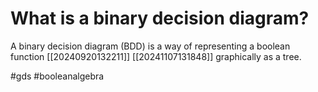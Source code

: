 # What is a binary decision diagram? 
A binary decision diagram (BDD) is a way of representing a boolean function [[20240920132211]] [[20241107131848]] graphically as a tree.

#gds #booleanalgebra